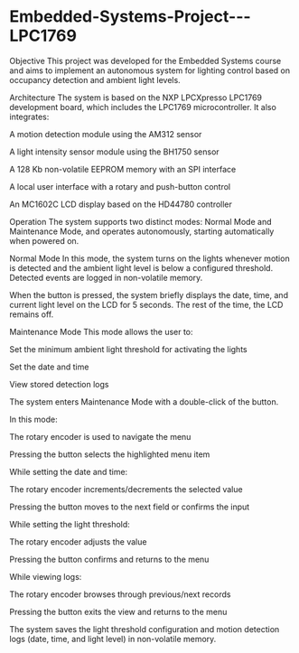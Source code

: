 # Embedded-Systems-Project---LPC1769

Objective
This project was developed for the Embedded Systems course and aims to implement an autonomous system for lighting control based on occupancy detection and ambient light levels.

Architecture
The system is based on the NXP LPCXpresso LPC1769 development board, which includes the LPC1769 microcontroller. It also integrates:

A motion detection module using the AM312 sensor

A light intensity sensor module using the BH1750 sensor

A 128 Kb non-volatile EEPROM memory with an SPI interface

A local user interface with a rotary and push-button control

An MC1602C LCD display based on the HD44780 controller

Operation
The system supports two distinct modes: Normal Mode and Maintenance Mode, and operates autonomously, starting automatically when powered on.

Normal Mode
In this mode, the system turns on the lights whenever motion is detected and the ambient light level is below a configured threshold. Detected events are logged in non-volatile memory.

When the button is pressed, the system briefly displays the date, time, and current light level on the LCD for 5 seconds. The rest of the time, the LCD remains off.

Maintenance Mode
This mode allows the user to:

Set the minimum ambient light threshold for activating the lights

Set the date and time

View stored detection logs

The system enters Maintenance Mode with a double-click of the button.

In this mode:

The rotary encoder is used to navigate the menu

Pressing the button selects the highlighted menu item

While setting the date and time:

The rotary encoder increments/decrements the selected value

Pressing the button moves to the next field or confirms the input

While setting the light threshold:

The rotary encoder adjusts the value

Pressing the button confirms and returns to the menu

While viewing logs:

The rotary encoder browses through previous/next records

Pressing the button exits the view and returns to the menu

The system saves the light threshold configuration and motion detection logs (date, time, and light level) in non-volatile memory.
